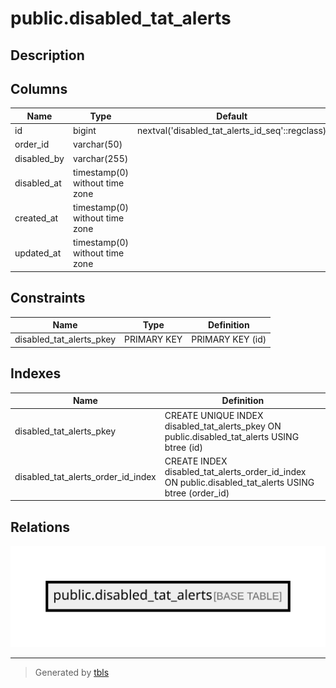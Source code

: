 # public.disabled_tat_alerts

## Description

## Columns

| Name        | Type                           | Default                                         | Nullable |
| ----------- | ------------------------------ | ----------------------------------------------- | -------- |
| id          | bigint                         | nextval('disabled_tat_alerts_id_seq'::regclass) | false    |
| order_id    | varchar(50)                    |                                                 | false    |
| disabled_by | varchar(255)                   |                                                 | false    |
| disabled_at | timestamp(0) without time zone |                                                 | false    |
| created_at  | timestamp(0) without time zone |                                                 | true     |
| updated_at  | timestamp(0) without time zone |                                                 | true     |

## Constraints

| Name                     | Type        | Definition       |
| ------------------------ | ----------- | ---------------- |
| disabled_tat_alerts_pkey | PRIMARY KEY | PRIMARY KEY (id) |

## Indexes

| Name                               | Definition                                                                                           |
| ---------------------------------- | ---------------------------------------------------------------------------------------------------- |
| disabled_tat_alerts_pkey           | CREATE UNIQUE INDEX disabled_tat_alerts_pkey ON public.disabled_tat_alerts USING btree (id)          |
| disabled_tat_alerts_order_id_index | CREATE INDEX disabled_tat_alerts_order_id_index ON public.disabled_tat_alerts USING btree (order_id) |

## Relations

![er](public.disabled_tat_alerts.svg)

---

> Generated by [tbls](https://github.com/k1LoW/tbls)
